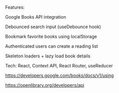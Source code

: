 Features:

Google Books API integration

Debounced search input (useDebounce hook)

Bookmark favorite books using localStorage

Authenticated users can create a reading list

Skeleton loaders + lazy load book details

Tech: React, Context API, React Router, useReducer

https://developers.google.com/books/docs/v1/using


https://openlibrary.org/developers/api